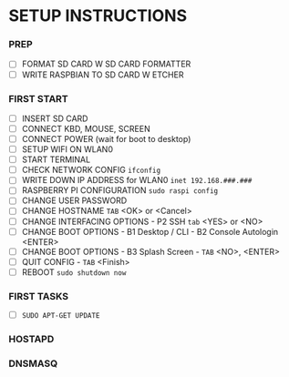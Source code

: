 # SETUP INSTRUCTIONS

### PREP

- [ ] FORMAT SD CARD W SD CARD FORMATTER
- [ ] WRITE RASPBIAN TO SD CARD W ETCHER

### FIRST START
- [ ] INSERT SD CARD
- [ ] CONNECT KBD, MOUSE, SCREEN
- [ ] CONNECT POWER (wait for boot to desktop)
- [ ] SETUP WIFI ON WLAN0
- [ ] START TERMINAL
- [ ] CHECK NETWORK CONFIG ```ifconfig```
- [ ] WRITE DOWN IP ADDRESS for WLAN0 ```inet 192.168.###.###```
- [ ] RASPBERRY PI CONFIGURATION ```sudo raspi config```
- [ ] CHANGE USER PASSWORD
- [ ] CHANGE HOSTNAME ```TAB``` \<OK\> or \<Cancel\>
- [ ] CHANGE INTERFACING OPTIONS - P2 SSH ```tab``` \<YES\> or \<NO\>
- [ ] CHANGE BOOT OPTIONS - B1 Desktop / CLI - B2 Console Autologin \<ENTER\>
- [ ] CHANGE BOOT OPTIONS - B3 Splash Screen - ```TAB``` \<NO\>, \<ENTER\>
- [ ] QUIT CONFIG - ```TAB``` \<Finish\>
- [ ] REBOOT ```sudo shutdown now```

### FIRST TASKS

- [ ] ```SUDO APT-GET UPDATE```




### HOSTAPD

### DNSMASQ
